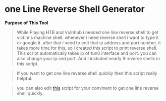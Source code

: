 # one Line Reverse Shell Generator

**Purpose of This Tool**

>While Playing HTB and Vulnhub i needed one line reverse shell to get victim's machine shell. whenever i need reverse shell
>i want to type it or google it. after that i need to edit that ip address and port number. it takes more time for this, 
>so i created this script to print reverse shell. This script automatically takes ip of tun0 interface and port. 
>you can also change your ip and port. And I included nearly 9 reverse shells in this script.

>If you want to get one line reverse shell quickly then this script really helpful. 

>you can also edit [this](https://raw.githubusercontent.com/S-Rajkumar/My_Scripting_Tools/master/reverse_shell/reverse_shell_generator.py) script for your convinent to get one line reverse shell quickly.

